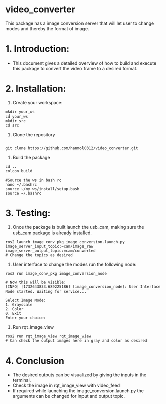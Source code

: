 # video_converter
This package has a image conversion server that will let user to change modes and thereby the format of image.

# 1. Introduction:

- This document gives a detailed overview of how to build and execute this package to convert the video frame to a desired format.

# 2. Installation:

1. Create your workspace:

```
mkdir your_ws
cd your_ws
mkdir src
cd src
```

1. Clone the repository

```

git clone https://github.com/hanmol0312/video_converter.git
```

1. Build the package

```
cd ..
colcon build

#Source the ws in bash rc
nano ~/.bashrc
source ~/my_ws/install/setup.bash
source ~/.bashrc
```

# 3. Testing:

1. Once the package is built launch the usb_cam, making sure the usb_cam package is already installed.

```
ros2 launch image_conv_pkg image_conversion.launch.py image_server_input_topic:=cam/image_raw image_server_output_topic:=cam/converted
# Change the topics as desired
```

1. User interface to change the modes run the following node:

```
ros2 run image_conv_pkg image_conversion_node

# Now this will be visible:
[INFO] [1732643833.689225186] [image_conversion_node]: User Interface Node started. Waiting for service...

Select Image Mode:
1. Grayscale
2. Color
0. Exit
Enter your choice: 

```

1. Run rqt_image_view 

```
ros2 run rqt_image_view rqt_image_view
# Can check the output images here in gray and color as desired
```

# 4. Conclusion

- The desired outputs can be visualized by giving the inputs in the terminal.
- Check the image in rqt_image_view with video_feed
- If required while launching the image_conversion.launch.py the arguments can be changed for input and output topic.